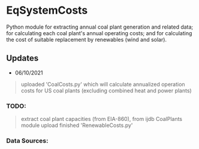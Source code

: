 # EqSystemCosts

Python module for extracting annual coal plant generation and related data; for calculating each coal plant's annual operating costs; and for calculating the cost of suitable replacement by renewables (wind and solar).

## Updates
* 06/10/2021
> uploaded 'CoalCosts.py' which will calculate annualized operation costs for US coal plants (excluding combined heat and power plants)

### TODO: 
> extract coal plant capacities (from EIA-860), from ijdb CoalPlants module
> upload finished 'RenewableCosts.py'

### Data Sources:

